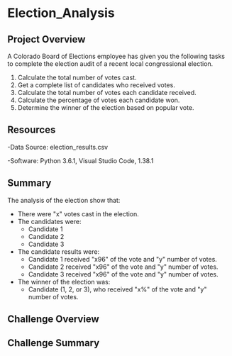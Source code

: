 # Election_Analysis

## Project Overview
A Colorado Board of Elections employee has given you the following tasks to complete the election audit of a recent local congressional election.

1. Calculate the total number of votes cast.
2. Get a complete list of candidates who received votes.
3. Calculate the total number of votes each candidate received.
4. Calculate the percentage of votes each candidate won.
5. Determine the winner of the election based on popular vote.

## Resources
-Data Source: election_results.csv

-Software: Python 3.6.1, Visual Studio Code, 1.38.1

## Summary
The analysis of the election show that:
- There were "x" votes cast in the election.
- The candidates were:
	- Candidate 1
	- Candidate 2
	- Candidate 3
- The candidate results were:
	- Candidate 1 received "x96" of the vote and "y" number of votes.
	- Candidate 2 received "x96" of the vote and "y" number of votes.
	- Candidate 3 received "x96" of the vote and "y" number of votes.
 - The winner of the election was:
    - Candidate (1, 2, or 3), who received "x%" of the vote and "y" number of votes.
  
## Challenge Overview

## Challenge Summary

